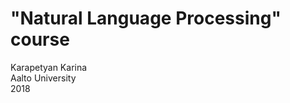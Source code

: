 # "Natural Language Processing" course<br />
Karapetyan Karina<br />
Aalto University<br />
2018<br />

